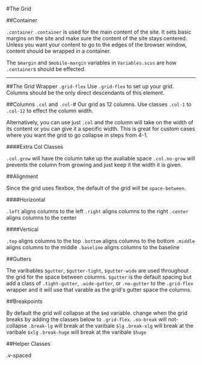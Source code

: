 
#The Grid

##Container

`.container`
`.container` is used for the main content of the site. It sets basic margins on the site and make sure the content of the site stays centered. Unless you want your content to go to the edges of the browser window, content should be wrapped in a container.

The `$margin` and `$mobile-margin` variables in `Variables.scss` are how `.container`s should be effected.

---

##The Grid Wrapper
`.grid-flex`
Use `.grid-flex` to set up your grid. Columns should be the only direct descendants of this element.


##Columns
`.col` and `.col-`#
Our grid as 12 columns. Use classes `.col-1` to `.col-12` to effect the column width.

Alternatively, you can use just `.col` and the column will take on the width of its content or you can give it a specific width. This is great for custom cases where you want the grid to go collapse in steps from 4-1.

####Extra Col Classes

`.col.grow` will have the column take up the avaliable space
`.col.no-grow` will prevents the column from growing and just keep it the width it is given.


##Alignment

Since the grid uses flexbox, the default of the grid will be `space-between`.

####Horizontal

`.left` aligns columns to the left
`.right` aligns columns to the right
`.center` aligns columns to the center

####Vertical

`.top` aligns columns to the top
`.bottom` aligns columns to the bottom
`.middle` aligns columns to the middle
`.baseline` aligns columns to the baseline


##Gutters

The varibables `$gutter`, `$gutter-tight`, `$gutter-wide` are used throughout the grid for the space between columns. `$gutter` is the default spacing but add a class of `.tight-gutter`, `.wide-gutter`, or `.no-gutter` to the `.grid-flex` wrapper and it will use that varable as the grid's gutter space the columns.


##Breakpoints

By default the grid will collapse at the `$md` variable.
change when the grid breaks by adding the classes below to `.grid-flex`.
`.no-break` will not-collapse
`.break-lg` will break at the varibale `$lg`
`.break-xlg` will break at the varibale `$xlg`
`.break-huge` will break at the varibale `$huge`


##Helper Classes

.v-spaced
